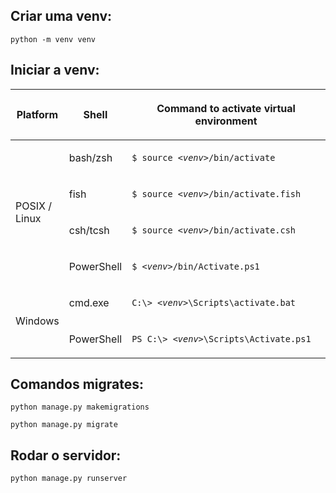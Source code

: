 <h2>Criar uma venv:</h2>
<p><code class="samp docutils literal notranslate"><span class="pre">python -m venv venv</span></code></p>


<h2>Iniciar a venv:</h2>
<table class="docutils align-default">
<colgroup>
<col style="width: 17%">
<col style="width: 16%">
<col style="width: 67%">
</colgroup>
<thead>
<tr class="row-odd"><th class="head"><p>Platform</p></th>
<th class="head"><p>Shell</p></th>
<th class="head"><p>Command to activate virtual environment</p></th>
</tr>
</thead>
<tbody>
<tr class="row-even"><td rowspan="4"><p>POSIX / Linux</p></td>
<td><p>bash/zsh</p></td>
<td><p><code class="samp docutils literal notranslate"><span class="pre">$</span> <span class="pre">source</span> <em><span class="pre">&lt;venv&gt;</span></em><span class="pre">/bin/activate</span></code></p></td>
</tr>
<tr class="row-odd"><td><p>fish</p></td>
<td><p><code class="samp docutils literal notranslate"><span class="pre">$</span> <span class="pre">source</span> <em><span class="pre">&lt;venv&gt;</span></em><span class="pre">/bin/activate.fish</span></code></p></td>
</tr>
<tr class="row-even"><td><p>csh/tcsh</p></td>
<td><p><code class="samp docutils literal notranslate"><span class="pre">$</span> <span class="pre">source</span> <em><span class="pre">&lt;venv&gt;</span></em><span class="pre">/bin/activate.csh</span></code></p></td>
</tr>
<tr class="row-odd"><td><p>PowerShell</p></td>
<td><p><code class="samp docutils literal notranslate"><span class="pre">$</span> <em><span class="pre">&lt;venv&gt;</span></em><span class="pre">/bin/Activate.ps1</span></code></p></td>
</tr>
<tr class="row-even"><td rowspan="2"><p>Windows</p></td>
<td><p>cmd.exe</p></td>
<td><p><code class="samp docutils literal notranslate"><span class="pre">C:\&gt;</span> <em><span class="pre">&lt;venv&gt;</span></em><span class="pre">\Scripts\activate.bat</span></code></p></td>
</tr>
<tr class="row-odd"><td><p>PowerShell</p></td>
<td><p><code class="samp docutils literal notranslate"><span class="pre">PS</span> <span class="pre">C:\&gt;</span> <em><span class="pre">&lt;venv&gt;</span></em><span class="pre">\Scripts\Activate.ps1</span></code></p></td>
</tr>
</tbody>
</table>


<h2>Comandos migrates:</h2>
<p><code class="samp docutils literal notranslate"><span class="pre">python manage.py makemigrations</span></code></p>
<p><code class="samp docutils literal notranslate"><span class="pre">python manage.py migrate</span></code></p>

<h2>Rodar o servidor:</h2>
<p><code class="samp docutils literal notranslate"><span class="pre">python manage.py runserver</span></code></p>
